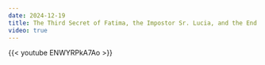 ```yaml
---
date: 2024-12-19
title: The Third Secret of Fatima, the Impostor Sr. Lucia, and the End of the World
video: true
---
```



{{< youtube ENWYRPkA7Ao >}}

